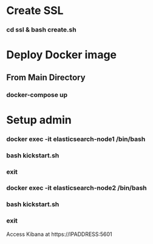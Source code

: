 # Create SSL
### cd ssl & bash create.sh

# Deploy Docker image
## From Main Directory
### docker-compose up

# Setup admin
### docker exec -it elasticsearch-node1 /bin/bash
### bash kickstart.sh
### exit
### docker exec -it elasticsearch-node2 /bin/bash
### bash kickstart.sh
### exit

Access Kibana at https://IPADDRESS:5601

